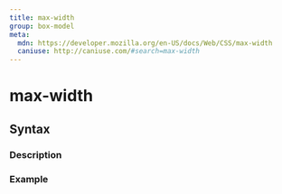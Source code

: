 ```yaml
---
title: max-width
group: box-model
meta:
  mdn: https://developer.mozilla.org/en-US/docs/Web/CSS/max-width
  caniuse: http://caniuse.com/#search=max-width
---
```


# max-width
<!--- Introduction for max-width, keep it brief and set the overall context -->

## Syntax
<!--- Introduce the various syntax for max-width -->

### Description
<!--- For each major section of syntax, provide a description explaining its usage further -->

### Example
<!--- Provide code examples for the syntax block you're currently describing -->